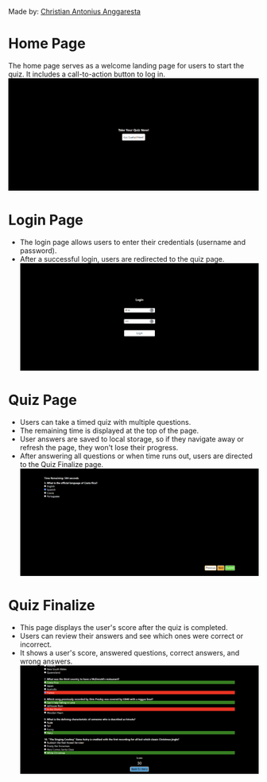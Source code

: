 Made by: [Christian Antonius Anggaresta](https://www.linkedin.com/in/christian-antonius-anggaresta-84b715243/)

# Home Page
The home page serves as a welcome landing page for users to start the quiz. It includes a call-to-action button to log in.
![Home Page](https://raw.githubusercontent.com/chrisprojs/Dot-Internship-Test/main/samples/Home.png)

# Login Page
- The login page allows users to enter their credentials (username and password).
- After a successful login, users are redirected to the quiz page.
![Login Page](https://raw.githubusercontent.com/chrisprojs/Dot-Internship-Test/main/samples/Login.png)

# Quiz Page
- Users can take a timed quiz with multiple questions.
- The remaining time is displayed at the top of the page.
- User answers are saved to local storage, so if they navigate away or refresh the page, they won't lose their progress.
- After answering all questions or when time runs out, users are directed to the Quiz Finalize page.
![Quiz Page](https://raw.githubusercontent.com/chrisprojs/Dot-Internship-Test/main/samples/Quiz.png)

# Quiz Finalize
- This page displays the user's score after the quiz is completed.
- Users can review their answers and see which ones were correct or incorrect.
- It shows a user's score, answered questions, correct answers, and wrong answers.
![Quiz Finalize](https://raw.githubusercontent.com/chrisprojs/Dot-Internship-Test/main/samples/QuizFinalize.png)
